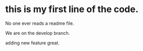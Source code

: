 # this is my first line of the code.
No one ever reads a readme file. 

We are on the develop branch.

adding new feature great.  
